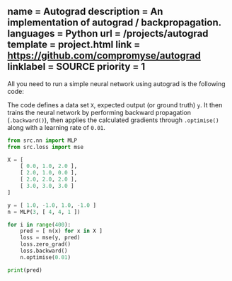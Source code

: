 name = Autograd
description = An implementation of autograd / backpropagation.
languages = Python
url = /projects/autograd
template = project.html
link = https://github.com/compromyse/autograd
linklabel = SOURCE
priority = 1
---

All you need to run a simple neural network using autograd is the following code:

The code defines a data set `X`, expected output (or ground truth) `y`. It then trains the neural network by performing backward propagation (`.backward()`), then applies the calculated gradients through `.optimise()` along with a learning rate of `0.01`.

```py
from src.nn import MLP
from src.loss import mse

X = [
    [ 0.0, 1.0, 2.0 ],
    [ 2.0, 1.0, 0.0 ],
    [ 2.0, 2.0, 2.0 ],
    [ 3.0, 3.0, 3.0 ]
]

y = [ 1.0, -1.0, 1.0, -1.0 ]
n = MLP(3, [ 4, 4, 1 ])

for i in range(400):
    pred = [ n(x) for x in X ]
    loss = mse(y, pred)
    loss.zero_grad()
    loss.backward()
    n.optimise(0.01)

print(pred)
```

